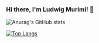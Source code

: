 ### Hi there, I'm Ludwig Murimi! 👋


![Anurag's GitHub stats](https://github-readme-stats.vercel.app/api?username=lu-dwig&show_icons=true&theme=radical)

[![Top Langs](https://github-readme-stats.vercel.app/api/top-langs/?username=lu-dwig&langs_count=8)](https://github.com/anuraghazra/github-readme-stats)

<!--
**lu-dwig/lu-dwig** is a ✨ _special_ ✨ repository because its `README.md` (this file) appears on your GitHub profile.

Here are some ideas to get you started:

- 🔭 I’m currently working on ...
- 🌱 I’m currently learning ...
- 👯 I’m looking to collaborate on ...
- 🤔 I’m looking for help with ...
- 💬 Ask me about ...
- 📫 How to reach me: ...
- 😄 Pronouns: ...
- ⚡ Fun fact: ...
-->
